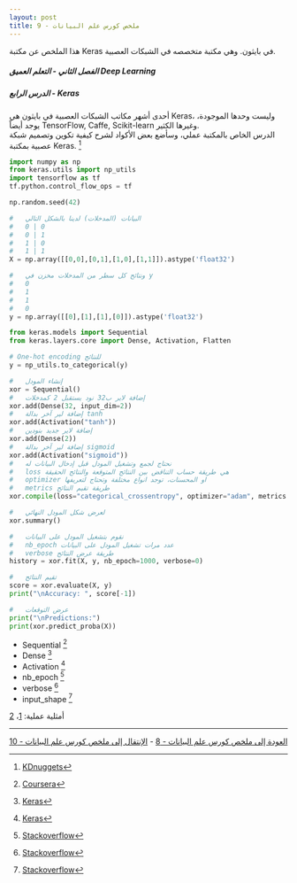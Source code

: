 ```yaml
---  
layout: post
title: ملخص كورس علم البيانات - 9
---  
```


هذا الملخص عن مكتبة Keras في بايثون. وهي مكتبة متخصصه في الشبكات العصبية.  
  
  


##### الفصل الثاني - التعلم العميق Deep Learning  
##### الدرس الرابع - Keras  
أحدى أشهر مكاتب الشبكات العصبية في بايثون هي Keras، وليست وحدها الموجودة، يوجد أيضاً TensorFlow, Caffe, Scikit-learn وغيرها الكثير.  
الدرس الخاص بالمكتبة عملي، وسأضع بعض الأكواد لشرح كيفية تكوين وتصميم شبكة عصبية بمكتبة Keras. [^1]  

```python
import numpy as np
from keras.utils import np_utils
import tensorflow as tf
tf.python.control_flow_ops = tf

np.random.seed(42)

#   البيانات (المدخلات) لدينا بالشكل التالي
#   0 | 0
#   0 | 1
#   1 | 0
#   1 | 1
X = np.array([[0,0],[0,1],[1,0],[1,1]]).astype('float32')

#   ونتائج كل سطر من المدخلات مخزن في y
#   0
#   1
#   1
#   0
y = np.array([[0],[1],[1],[0]]).astype('float32')

from keras.models import Sequential
from keras.layers.core import Dense, Activation, Flatten

# One-hot encoding للنتائج
y = np_utils.to_categorical(y)

#   إنشاء المودل
xor = Sequential()
#   إضافة لاير ب32 نود يستقبل 2 كمدخلات
xor.add(Dense(32, input_dim=2))
#   إضافة لير آخر بدالة tanh
xor.add(Activation("tanh"))
#   إضافة لاير جديد بنودين
xor.add(Dense(2))
#   إضافة لير آخر بدالة sigmoid
xor.add(Activation("sigmoid"))
#   نحتاج لجمع وتشغيل المودل قبل إدخال البيانات له
#   loss هي طريقة حساب التناقض بين النتائج المتوقعة والنتائج الحقيقة
#   optimizer او المحسنات، توجد انواع مختلفة وتحتاج لتعريفها
#   metrics طريقة تقيم النتائج
xor.compile(loss="categorical_crossentropy", optimizer="adam", metrics = ['accuracy'])

#   لعرض شكل المودل النهائي
xor.summary()

#   نقوم بتشغيل المودل على البيانات
#   nb_epoch عدد مرات تشغيل المودل على البيانات
#   verbose طريقة عرض النتائج
history = xor.fit(X, y, nb_epoch=1000, verbose=0)

#   تقيم النتائج
score = xor.evaluate(X, y)
print("\nAccuracy: ", score[-1])

#   عرض التوقعات
print("\nPredictions:")
print(xor.predict_proba(X))
```
* Sequential [^2]  
* Dense [^3]
* Activation [^4]  
* nb_epoch [^5]
* verbose [^6]  
* input_shape [^7]  

أمثلية عملية: [1](https://towardsdatascience.com/how-to-build-a-neural-network-with-keras-e8faa33d0ae4)، [2](https://towardsdatascience.com/building-a-deep-learning-model-using-keras-1548ca149d37)

-----
[العودة إلى ملخص كورس علم البيانات - 8](https://alioh.github.io/DSND-Notes-8/)   -   [الإنتقال إلى ملخص كورس علم البيانات - 10](https://alioh.github.io/DSND-Notes-10)  
  
  
[^1]: [KDnuggets](https://www.kdnuggets.com/2018/06/keras-4-step-workflow.html)
[^2]: [Coursera](https://www.coursera.org/lecture/ai/sequential-models-in-keras-RBbLP)
[^3]: [Keras](https://keras.io/layers/core/#dense)
[^4]: [Keras](https://keras.io/activations/)
[^5]: [Stackoverflow](https://stackoverflow.com/a/47905435/2022948)
[^6]: [Stackoverflow](https://stackoverflow.com/a/44907684/2022948)
[^7]: [Stackoverflow](https://stackoverflow.com/a/44748370/2022948)